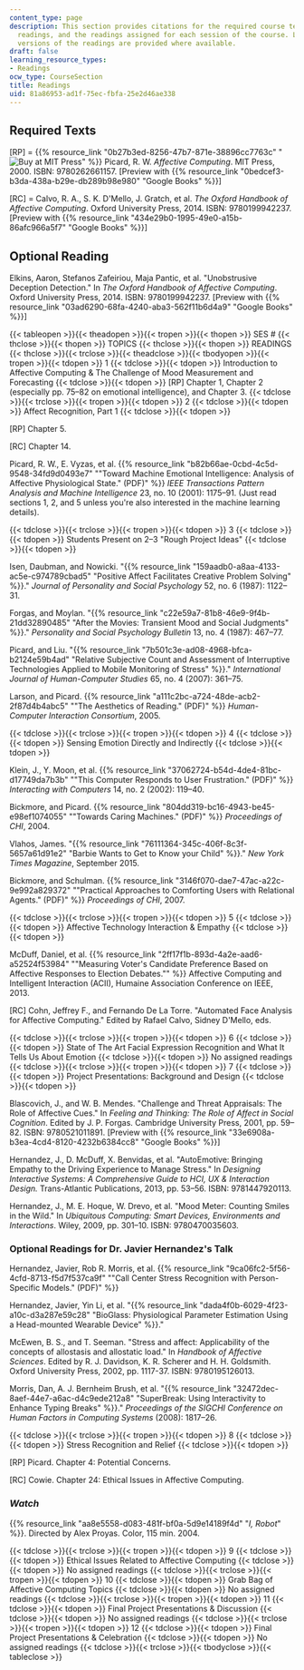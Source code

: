 ```yaml
---
content_type: page
description: This section provides citations for the required course textbooks, optional
  readings, and the readings assigned for each session of the course. Links online
  versions of the readings are provided where available.
draft: false
learning_resource_types:
- Readings
ocw_type: CourseSection
title: Readings
uid: 81a86953-ad1f-75ec-fbfa-25e2d46ae338
---
```

## Required Texts

\[RP\] = {{% resource_link "0b27b3ed-8256-47b7-871e-38896cc7763c" "![Buy at MIT Press](/images/mp_logo.gif)" %}} Picard, R. W. *Affective Computing*. MIT Press, 2000. ISBN: 9780262661157. \[Preview with {{% resource_link "0bedcef3-b3da-438a-b29e-db289b98e980" "Google Books" %}}\]

\[RC\] = Calvo, R. A., S. K. D'Mello, J. Gratch, et al. *The Oxford Handbook of Affective Computing*. Oxford University Press, 2014. ISBN: 9780199942237. \[Preview with {{% resource_link "434e29b0-1995-49e0-a15b-86afc966a5f7" "Google Books" %}}\]

## Optional Reading

Elkins, Aaron, Stefanos Zafeiriou, Maja Pantic, et al. "Unobstrusive Deception Detection." In *The Oxford Handbook of Affective Computing*. Oxford University Press, 2014. ISBN: 9780199942237. \[Preview with {{% resource_link "03ad6290-68fa-4240-aba3-562f11b6d4a9" "Google Books" %}}\]

{{< tableopen >}}{{< theadopen >}}{{< tropen >}}{{< thopen >}}
SES #
{{< thclose >}}{{< thopen >}}
TOPICS
{{< thclose >}}{{< thopen >}}
READINGS
{{< thclose >}}{{< trclose >}}{{< theadclose >}}{{< tbodyopen >}}{{< tropen >}}{{< tdopen >}}
1
{{< tdclose >}}{{< tdopen >}}
Introduction to Affective Computing & The Challenge of Mood Measurement and Forecasting
{{< tdclose >}}{{< tdopen >}}
\[RP\] Chapter 1, Chapter 2 (especially pp. 75–82 on emotional intelligence), and Chapter 3.
{{< tdclose >}}{{< trclose >}}{{< tropen >}}{{< tdopen >}}
2
{{< tdclose >}}{{< tdopen >}}
Affect Recognition, Part 1
{{< tdclose >}}{{< tdopen >}}

\[RP\] Chapter 5.

\[RC\] Chapter 14.

Picard, R. W., E. Vyzas, et al. {{% resource_link "b82b66ae-0cbd-4c5d-9548-34fd9d0493e7" "\"Toward Machine Emotional Intelligence: Analysis of Affective Physiological State.\" (PDF)" %}} *IEEE Transactions Pattern Analysis and Machine Intelligence* 23, no. 10 (2001): 1175–91. (Just read sections 1, 2, and 5 unless you're also interested in the machine learning details).

{{< tdclose >}}{{< trclose >}}{{< tropen >}}{{< tdopen >}}
3
{{< tdclose >}}{{< tdopen >}}
Students Present on 2–3 "Rough Project Ideas"
{{< tdclose >}}{{< tdopen >}}

Isen, Daubman, and Nowicki. "{{% resource_link "159aadb0-a8aa-4133-ac5e-c974789cbad5" "Positive Affect Facilitates Creative Problem Solving" %}}." *Journal of Personality and Social Psychology* 52, no. 6 (1987): 1122–31.

Forgas, and Moylan. "{{% resource_link "c22e59a7-81b8-46e9-9f4b-21dd32890485" "After the Movies: Transient Mood and Social Judgments" %}}." *Personality and Social Psychology Bulletin* 13, no. 4 (1987): 467–77.

Picard, and Liu. "{{% resource_link "7b501c3e-ad08-4968-bfca-b2124e59b4ad" "Relative Subjective Count and Assessment of Interruptive Technologies Applied to Mobile Monitoring of Stress" %}}." *International Journal of Human-Computer Studies* 65, no. 4 (2007): 361–75.

Larson, and Picard. {{% resource_link "a111c2bc-a724-48de-acb2-2f87d4b4abc5" "\"The Aesthetics of Reading.\" (PDF)" %}} *Human-Computer Interaction Consortium*, 2005.

{{< tdclose >}}{{< trclose >}}{{< tropen >}}{{< tdopen >}}
4
{{< tdclose >}}{{< tdopen >}}
Sensing Emotion Directly and Indirectly
{{< tdclose >}}{{< tdopen >}}

Klein, J., Y. Moon, et al. {{% resource_link "37062724-b54d-4de4-81bc-d17749da7b3b" "\"This Computer Responds to User Frustration.\" (PDF)" %}} *Interacting with Computers* 14, no. 2 (2002): 119–40.

Bickmore, and Picard. {{% resource_link "804dd319-bc16-4943-be45-e98ef1074055" "\"Towards Caring Machines.\" (PDF)" %}} *Proceedings of CHI*, 2004.

Vlahos, James. "{{% resource_link "76111364-345c-406f-8c3f-5657a61d91e2" "Barbie Wants to Get to Know your Child" %}}." *New York Times Magazine*, September 2015.

Bickmore, and Schulman. {{% resource_link "3146f070-dae7-47ac-a22c-9e992a829372" "\"Practical Approaches to Comforting Users with Relational Agents.\" (PDF)" %}} *Proceedings of CHI*, 2007.

{{< tdclose >}}{{< trclose >}}{{< tropen >}}{{< tdopen >}}
5
{{< tdclose >}}{{< tdopen >}}
Affective Technology Interaction & Empathy
{{< tdclose >}}{{< tdopen >}}

McDuff, Daniel, et al. {{% resource_link "2ff17f1b-893d-4a2e-aad6-a52524f53984" "\"Measuring Voter's Candidate Preference Based on Affective Responses to Election Debates.\"" %}} Affective Computing and Intelligent Interaction (ACII), Humaine Association Conference on IEEE, 2013.

\[RC\] Cohn, Jeffrey F., and Fernando De La Torre. "Automated Face Analysis for Affective Computing." Edited by Rafael Calvo, Sidney D'Mello, eds.

{{< tdclose >}}{{< trclose >}}{{< tropen >}}{{< tdopen >}}
6
{{< tdclose >}}{{< tdopen >}}
State of The Art Facial Expression Recognition and What It Tells Us About Emotion
{{< tdclose >}}{{< tdopen >}}
No assigned readings
{{< tdclose >}}{{< trclose >}}{{< tropen >}}{{< tdopen >}}
7
{{< tdclose >}}{{< tdopen >}}
Project Presentations: Background and Design
{{< tdclose >}}{{< tdopen >}}

Blascovich, J., and W. B. Mendes. "Challenge and Threat Appraisals: The Role of Affective Cues." In *Feeling and Thinking: The Role of Affect in Social Cognition*. Edited by J. P. Forgas. Cambridge University Press, 2001, pp. 59–82. ISBN: 9780521011891. \[Preview with {{% resource_link "33e6908a-b3ea-4cd4-8120-4232b6384cc8" "Google Books" %}}\]

Hernandez, J., D. McDuff, X. Benvidas, et al. "AutoEmotive: Bringing Empathy to the Driving Experience to Manage Stress." In *Designing Interactive Systems: A Comprehensive Guide to HCI, UX & Interaction Design.* Trans-Atlantic Publications, 2013, pp. 53–56. ISBN: 9781447920113.

Hernandez, J., M. E. Hoque, W. Drevo, et al. "Mood Meter: Counting Smiles in the Wild." In *Ubiquitous Computing: Smart Devices, Environments and Interactions*. Wiley, 2009, pp. 301–10. ISBN: 9780470035603.

### Optional Readings for Dr. Javier Hernandez's Talk

Hernandez, Javier, Rob R. Morris, et al. {{% resource_link "9ca06fc2-5f56-4cfd-8713-f5d7f537ca9f" "\"Call Center Stress Recognition with Person-Specific Models.\" (PDF)" %}}

Hernandez, Javier, Yin Li, et al. "{{% resource_link "dada4f0b-6029-4f23-a10c-d3a287e59c28" "BioGlass: Physiological Parameter Estimation Using a Head-mounted Wearable Device" %}}."

McEwen, B. S., and T. Seeman. "Stress and affect: Applicability of the concepts of allostasis and allostatic load." In *Handbook of Affective Sciences*. Edited by R. J. Davidson, K. R. Scherer and H. H. Goldsmith. Oxford University Press, 2002, pp. 1117-37. ISBN: 9780195126013.

Morris, Dan, A. J. Bernheim Brush, et al. "{{% resource_link "32472dec-8aef-44e7-a6ac-d4c9ede212a8" "SuperBreak: Using Interactivity to Enhance Typing Breaks" %}}." *Proceedings of the SIGCHI Conference on Human Factors in Computing Systems* (2008): 1817–26.

{{< tdclose >}}{{< trclose >}}{{< tropen >}}{{< tdopen >}}
8
{{< tdclose >}}{{< tdopen >}}
Stress Recognition and Relief
{{< tdclose >}}{{< tdopen >}}

\[RP\] Picard. Chapter 4: Potential Concerns.

\[RC\] Cowie. Chapter 24: Ethical Issues in Affective Computing.

### *Watch*

{{% resource_link "aa8e5558-d083-481f-bf0a-5d9e14189f4d" "*I, Robot*" %}}. Directed by Alex Proyas. Color, 115 min. 2004.

{{< tdclose >}}{{< trclose >}}{{< tropen >}}{{< tdopen >}}
9
{{< tdclose >}}{{< tdopen >}}
Ethical Issues Related to Affective Computing
{{< tdclose >}}{{< tdopen >}}
No assigned readings
{{< tdclose >}}{{< trclose >}}{{< tropen >}}{{< tdopen >}}
10
{{< tdclose >}}{{< tdopen >}}
Grab Bag of Affective Computing Topics
{{< tdclose >}}{{< tdopen >}}
No assigned readings
{{< tdclose >}}{{< trclose >}}{{< tropen >}}{{< tdopen >}}
11
{{< tdclose >}}{{< tdopen >}}
Final Project Presentations & Discussion
{{< tdclose >}}{{< tdopen >}}
No assigned readings
{{< tdclose >}}{{< trclose >}}{{< tropen >}}{{< tdopen >}}
12
{{< tdclose >}}{{< tdopen >}}
Final Project Presentations & Celebration
{{< tdclose >}}{{< tdopen >}}
No assigned readings
{{< tdclose >}}{{< trclose >}}{{< tbodyclose >}}{{< tableclose >}}